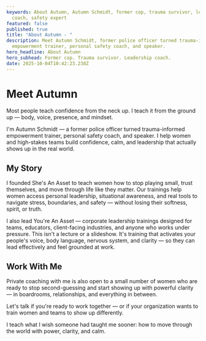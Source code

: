 ```yaml
---
keywords: About Autumn, Autumn Schmidt, former cop, trauma survivor, leadership
  coach, safety expert
featured: false
published: true
title: "About Autumn - "
description: Meet Autumn Schmidt, former police officer turned trauma-informed
  empowerment trainer, personal safety coach, and speaker.
hero_headline: About Autumn
hero_subhead: Former cop. Trauma survivor. Leadership coach.
date: 2025-10-04T10:42:23.238Z
---
```


# Meet Autumn

Most people teach confidence from the neck up.
I teach it from the ground up — body, voice, presence, and mindset.

I'm Autumn Schmidt — a former police officer turned trauma-informed empowerment trainer, personal safety coach, and speaker. I help women and high-stakes teams build confidence, calm, and leadership that actually shows up in the real world.

## My Story

I founded She's An Asset to teach women how to stop playing small, trust themselves, and move through life like they matter. Our trainings help women access personal leadership, situational awareness, and real tools to navigate stress, boundaries, and safety — without losing their softness, spirit, or truth.

I also lead You're An Asset — corporate leadership trainings designed for teams, educators, client-facing industries, and anyone who works under pressure. This isn't a lecture or a slideshow. It's training that activates your people's voice, body language, nervous system, and clarity — so they can lead effectively and feel grounded at work.

## Work With Me

Private coaching with me is also open to a small number of women who are ready to stop second-guessing and start showing up with powerful clarity — in boardrooms, relationships, and everything in between.

Let's talk if you're ready to work together — or if your organization wants to train women and teams to show up differently.

I teach what I wish someone had taught me sooner: how to move through the world with power, clarity, and calm.
